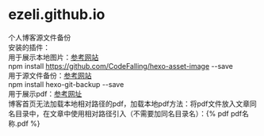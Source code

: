 # ezeli.github.io
个人博客源文件备份  
安装的插件：  
用于展示本地图片：[参考网站](https://www.jianshu.com/p/c2ba9533088a)  
npm install https://github.com/CodeFalling/hexo-asset-image --save  
用于源文件备份：[参考网站](https://github.com/coneycode/hexo-git-backup)  
npm install hexo-git-backup --save  
用于展示pdf：[参考网址](https://github.com/superalsrk/hexo-pdf/)  
博客首页无法加载本地相对路径的pdf，加载本地pdf方法：将pdf文件放入文章同名目录中，在文章中使用相对路径引入（不需要加同名目录名）：{% pdf pdf名称.pdf %}